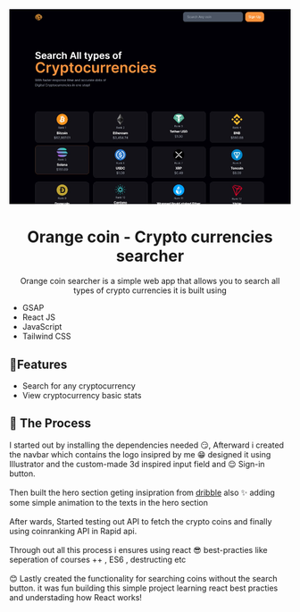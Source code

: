 <div align="center">
<img src="/public/app_screenshot.png"  alt="app"/>

<h1 align="center">Orange coin - Crypto currencies searcher</h1>

<p align="center">Orange coin searcher is a simple web app that allows you to search all types of crypto currencies it is built using
</p>

</div>
<ul>
  <li>GSAP</li>
  <li>React JS</li>
  <li>JavaScript</li>
  <li>Tailwind CSS</li>
</ul>

<div>
<h2>🤖Features</h2>
<ul>
<li>Search for any cryptocurrency</li>
<li>View cryptocurrency basic stats</li>
</ul>
</div>
<div>

<h2>
📁 The Process
</h2>
<p>
I started out by installing the dependencies needed 😏, Afterward i created the navbar which contains the logo insipred by me 😁 designed it using Illustrator and the custom-made 3d inspired input field and 😌 Sign-in button.
<br/>
<br/>
Then built the hero section geting insipration from  <a href="https://www.dribble.com" target="_blank">dribble</a>
 also ✨ adding some simple animation to the texts in the hero section
<br/>
 <br/>
 After wards, Started testing out API to fetch the crypto coins and finally using coinranking API in Rapid api.
<br/>
<br/>
Through out all this process i ensures using react 😎 best-practies like seperation of courses ++ , ES6 , destructing etc
<br/>
<br/>
😊 Lastly created the functionality for searching coins without the search button. it was fun building this simple project learning react best practies and understading how React works!  
<br/>
<br/>
</p>
</div>
